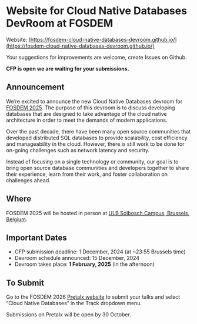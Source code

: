 # Website for Cloud Native Databases DevRoom at FOSDEM

Website: [https://fosdem-cloud-native-databases-devroom.github.io/](https://fosdem-cloud-native-databases-devroom.github.io/)

Your suggestions for improvements are welcome, create Issues on Github.

**CFP is open we are waiting for your submissions.**

## Announcement

We’re excited to announce the new Cloud Native Databases devroom for [FOSDEM
2025](https://fosdem.org/). The purpose of this devroom is to discuss developing databases that
are designed to take advantage of the cloud native architecture in order to
meet the demands of modern applications.

Over the past decade, there have been many open source communities that
developed distributed SQL databases to provide scalability, cost efficiency
and manageability in the cloud. However, there is still work to be done for
on-going challenges such as network latency and security.

Instead of focusing on a single technology or community, our goal is to
bring open source database communities and developers together to share
their experience, learn from their work, and foster collaboration on
challenges ahead.

## Where

FOSDEM 2025 will be hosted in person at [ULB Solbosch Campus, Brussels, Belgium](https://fosdem.org/2025/practical/transportation/).

## Important Dates

*   CFP submission deadline: 1 December, 2024 (at ~23:55 Brussels time)
*   Devroom schedule announced: 15 December, 2024
*   Devroom takes place: **1 February, 2025** (in the afternoon)

## To Submit

Go to the FOSDEM 2026 [Pretalx website](https://pretalx.fosdem.org/fosdem-2026/cfp) to submit your talks and
select “Cloud Native Databases” in the Track dropdown menu. 

Submissions on Pretalx will be open by 30 October.
